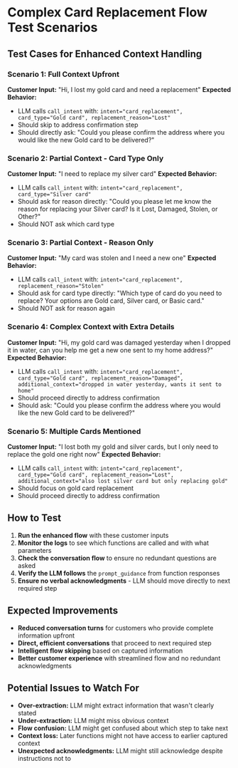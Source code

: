 # Complex Card Replacement Flow Test Scenarios

## Test Cases for Enhanced Context Handling

### Scenario 1: Full Context Upfront
**Customer Input:** "Hi, I lost my gold card and need a replacement"
**Expected Behavior:**
- LLM calls `call_intent` with: `intent="card_replacement", card_type="Gold card", replacement_reason="Lost"`
- Should skip to address confirmation step
- Should directly ask: "Could you please confirm the address where you would like the new Gold card to be delivered?"

### Scenario 2: Partial Context - Card Type Only
**Customer Input:** "I need to replace my silver card"
**Expected Behavior:**
- LLM calls `call_intent` with: `intent="card_replacement", card_type="Silver card"`
- Should ask for reason directly: "Could you please let me know the reason for replacing your Silver card? Is it Lost, Damaged, Stolen, or Other?"
- Should NOT ask which card type

### Scenario 3: Partial Context - Reason Only
**Customer Input:** "My card was stolen and I need a new one"
**Expected Behavior:**
- LLM calls `call_intent` with: `intent="card_replacement", replacement_reason="Stolen"`
- Should ask for card type directly: "Which type of card do you need to replace? Your options are Gold card, Silver card, or Basic card."
- Should NOT ask for reason again

### Scenario 4: Complex Context with Extra Details
**Customer Input:** "Hi, my gold card was damaged yesterday when I dropped it in water, can you help me get a new one sent to my home address?"
**Expected Behavior:**
- LLM calls `call_intent` with: `intent="card_replacement", card_type="Gold card", replacement_reason="Damaged", additional_context="dropped in water yesterday, wants it sent to home"`
- Should proceed directly to address confirmation
- Should ask: "Could you please confirm the address where you would like the new Gold card to be delivered?"

### Scenario 5: Multiple Cards Mentioned
**Customer Input:** "I lost both my gold and silver cards, but I only need to replace the gold one right now"
**Expected Behavior:**
- LLM calls `call_intent` with: `intent="card_replacement", card_type="Gold card", replacement_reason="Lost", additional_context="also lost silver card but only replacing gold"`
- Should focus on gold card replacement
- Should proceed directly to address confirmation

## How to Test

1. **Run the enhanced flow** with these customer inputs
2. **Monitor the logs** to see which functions are called and with what parameters
3. **Check the conversation flow** to ensure no redundant questions are asked
4. **Verify the LLM follows** the `prompt_guidance` from function responses
5. **Ensure no verbal acknowledgments** - LLM should move directly to next required step

## Expected Improvements

- **Reduced conversation turns** for customers who provide complete information upfront
- **Direct, efficient conversations** that proceed to next required step
- **Intelligent flow skipping** based on captured information
- **Better customer experience** with streamlined flow and no redundant acknowledgments

## Potential Issues to Watch For

- **Over-extraction:** LLM might extract information that wasn't clearly stated
- **Under-extraction:** LLM might miss obvious context
- **Flow confusion:** LLM might get confused about which step to take next
- **Context loss:** Later functions might not have access to earlier captured context
- **Unexpected acknowledgments:** LLM might still acknowledge despite instructions not to 